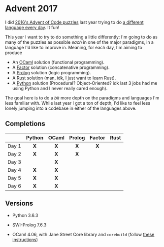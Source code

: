 # Advent 2017

I did [2016's Advent of Code puzzles][1] last year trying to do
[a different language every day][2]. It fun!

This year I want to try to do something a little differently: I'm going to do
as many of the puzzles as possible _each_ in one of the major paradigms, in a
language I'd like to improve in. Meaning, for each day, I'm aiming to produce

- An [OCaml][3] solution (functional programming).
- A [Factor][4] solution (concatenative programming).
- A [Prolog][5] solution (logic programming).
- A [Rust][6] solution (man, idk, I just want to learn Rust).
- A [Python][7] solution (Procedural? Object-Oriented? idk last 3 jobs had me
  using Python and I never really cared enough).

The goal here is to do a _bit_ more depth on the paradigms and languages I'm
less familiar with. While last year I got a ton of depth, I'd like to feel
less lonely jumping into a codebase in either of the languages above.

## Completions

|        | Python | OCaml | Prolog | Factor | Rust |
|:----   |  :---: | :---: | :---:  | :---:  | :---:|
| Day 1  |  **X** | **X** | **X**  | **X**  |      |
| Day 2  |  **X** | **X** | **X**  |        |      |
| Day 3  |        | **X** |        |        |      |
| Day 4  |  **X** | **X** |        |        |      |
| Day 5  |  **X** | **X** |        |        |      |
| Day 6  |  **X** | **X** |        |        |      |

## Versions

- Python 3.6.3
- SWI-Prolog 7.6.3
- OCaml 4.06, with Jane Street Core library and `corebuild` (follow
  [these instructions][8])


   [1]: https://adventofcode.com/2016
   [2]: https://morepablo.com/2016/12/advent-of-code.html
   [3]: https://ocaml.org/
   [4]: https://factorcode.org/
   [5]: http://www.swi-prolog.org/
   [6]: https://www.rust-lang.org/en-US/
   [7]: https://www.python.org/
   [8]: https://github.com/realworldocaml/book/wiki/Installation-Instructions
